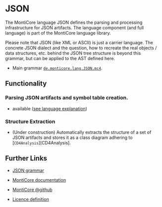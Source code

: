 <!-- (c) https://github.com/MontiCore/monticore -->
# JSON


The MontiCore language JSON defines the parsing and processing infrastructure 
for JSON artifacts.
The language component (and full language) is part of the MontiCore language 
library.

Please note that JSON (like XML or ASCII) is just a carrier language.
The concrete JSON dialect and the question, how to recreate the
real objects / data structures, etc. behind the JSON tree structure
is beyond this grammar, but can be applied to the AST defined here.

* Main grammar [`de.monticore.lang.JSON.mc4`](src/main/grammars/de/monticore/lang/JSON.mc4).


## Functionality

### Parsing JSON artifacts and symbol table creation.

* available ([see language explanation](json.md))

### Structure Extraction

* (Under construction) 
Automatically extracts the structure of a set of JSON artifacts and stores it 
as a class diagram adhering to [`CD4Analysis`][CD4Analysis].
  

## Further Links

* [JSON grammar](src/main/grammars/de/monticore/lang/JSON.mc4)

* [MontiCore documentation](http://www.monticore.de/)
* [MontiCore @github](https://github.com/MontiCore/monticore)
* [Licence definition](https://github.com/MontiCore/monticore/blob/master/00.org/Licenses/LICENSE-MONTICORE-3-LEVEL.md)

